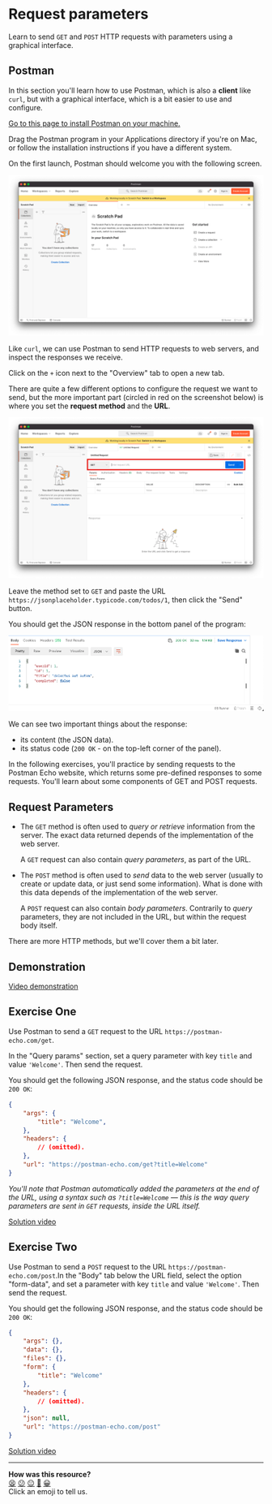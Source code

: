 # Request parameters

Learn to send `GET` and `POST` HTTP requests with parameters using a graphical interface.

<!-- OMITTED -->

## Postman

In this section you'll learn how to use Postman, which is also a **client** like `curl`, but with a graphical interface, which is a bit easier to use and configure.

[Go to this page to install Postman on your machine.](https://www.postman.com/downloads/)

Drag the Postman program in your Applications directory if you're on Mac, or follow the installation instructions if you have a different system.

On the first launch, Postman should welcome you with the following screen.

![](../resources/postman-1.png)

Like `curl`, we can use Postman to send HTTP requests to web servers, and inspect the responses we receive.

Click on the `+` icon next to the "Overview" tab to open a new tab.

There are quite a few different options to configure the request we want to send, but the more important part (circled in red on the screenshot below) is where you set the **request method** and the **URL**.

![](../resources/postman-2.png)

Leave the method set to `GET` and paste the URL `https://jsonplaceholder.typicode.com/todos/1`, then click the "Send" button.

You should get the JSON response in the bottom panel of the program:

![](../resources/postman-3.png)

We can see two important things about the response:
* its content (the JSON data).
* its status code (`200 OK` - on the top-left corner of the panel).

In the following exercises, you'll practice by sending requests to the Postman Echo website, which returns some pre-defined responses to some requests. You'll learn about some components of GET and POST requests.

## Request Parameters

* The `GET` method is often used to _query or retrieve_ information from the server. The exact data returned depends of the implementation of the web server.   

  A `GET` request can also contain _query parameters_, as part of the URL.

* The `POST` method is often used to _send_ data to the web server (usually to create or update data, or just send some information). What is done with this data depends of the implementation of the web server.  

  A `POST` request can also contain _body parameters_. Contrarily to _query_ parameters, they are not included in the URL, but within the request body itself.

There are more HTTP methods, but we'll cover them a bit later.

## Demonstration

[Video demonstration](https://www.youtube.com/watch?v=zwU6SpTwuxY)

## Exercise One

Use Postman to send a `GET` request to the URL `https://postman-echo.com/get`.

In the "Query params" section, set a query parameter with key `title` and value `'Welcome'`. Then send the request.

You should get the following JSON response, and the status code should be `200 OK`:

```json
{
    "args": {
        "title": "Welcome",
    },
    "headers": {
        // (omitted).
    },
    "url": "https://postman-echo.com/get?title=Welcome"
}
```

_You'll note that Postman automatically added the parameters at the end of the URL, using a syntax such as `?title=Welcome` — this is the way query parameters are sent in `GET` requests, inside the URL itself._

[Solution video](https://www.youtube.com/watch?v=zwU6SpTwuxY&t=420s)

## Exercise Two

Use Postman to send a `POST` request to the URL `https://postman-echo.com/post`.In the "Body" tab below the URL field, select the option "form-data", and set a parameter with key `title` and value `'Welcome'`. Then send the request.

You should get the following JSON response, and the status code should be `200 OK`:

```json
{
    "args": {},
    "data": {},
    "files": {},
    "form": {
        "title": "Welcome"
    },
    "headers": {
        // (omitted).
    },
    "json": null,
    "url": "https://postman-echo.com/post"
}
```

[Solution video](https://www.youtube.com/watch?v=zwU6SpTwuxY&t=530s)

<!-- OMITTED -->

<!-- BEGIN GENERATED SECTION DO NOT EDIT -->

---

**How was this resource?**  
[😫](https://airtable.com/shrUJ3t7KLMqVRFKR?prefill_Repository=makersacademy/web-applications&prefill_File=http_bites/03_request_parameters.md&prefill_Sentiment=😫) [😕](https://airtable.com/shrUJ3t7KLMqVRFKR?prefill_Repository=makersacademy/web-applications&prefill_File=http_bites/03_request_parameters.md&prefill_Sentiment=😕) [😐](https://airtable.com/shrUJ3t7KLMqVRFKR?prefill_Repository=makersacademy/web-applications&prefill_File=http_bites/03_request_parameters.md&prefill_Sentiment=😐) [🙂](https://airtable.com/shrUJ3t7KLMqVRFKR?prefill_Repository=makersacademy/web-applications&prefill_File=http_bites/03_request_parameters.md&prefill_Sentiment=🙂) [😀](https://airtable.com/shrUJ3t7KLMqVRFKR?prefill_Repository=makersacademy/web-applications&prefill_File=http_bites/03_request_parameters.md&prefill_Sentiment=😀)  
Click an emoji to tell us.

<!-- END GENERATED SECTION DO NOT EDIT -->
